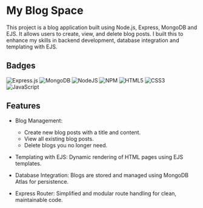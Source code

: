 # My Blog Space

This project is a blog application built using Node.js, Express, MongoDB and EJS. It allows users to create, view, and delete blog posts. I built this to enhance my skills in backend development, database integration and templating with EJS.


## Badges
![Express.js](https://img.shields.io/badge/express.js-%23404d59.svg?style=for-the-badge&logo=express&logoColor=%2361DAFB)
![MongoDB](https://img.shields.io/badge/MongoDB-%234ea94b.svg?style=for-the-badge&logo=mongodb&logoColor=white)
![NodeJS](https://img.shields.io/badge/node.js-6DA55F?style=for-the-badge&logo=node.js&logoColor=white)
![NPM](https://img.shields.io/badge/NPM-%23CB3837.svg?style=for-the-badge&logo=npm&logoColor=white)
![HTML5](https://img.shields.io/badge/html5-%23E34F26.svg?style=for-the-badge&logo=html5&logoColor=white)
![CSS3](https://img.shields.io/badge/css3-%231572B6.svg?style=for-the-badge&logo=css3&logoColor=white)
![JavaScript](https://img.shields.io/badge/javascript-%23323330.svg?style=for-the-badge&logo=javascript&logoColor=%23F7DF1E)

## Features

- Blog Management:
    - Create new blog posts with a title and content.
    - View all existing blog posts.
    - Delete blogs you no longer need.

- Templating with EJS: Dynamic rendering of HTML pages using EJS templates.

- Database Integration: Blogs are stored and managed using MongoDB Atlas for persistence.

- Express Router: Simplified and modular route handling for clean, maintainable code.